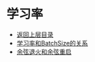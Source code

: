 # 学习率

* [返回上层目录](../tips.md)
* [学习率和BatchSize的关系](learning-rate-and-batch-size/learning-rate-and-batch-size.md)
* [余弦退火和余弦重启](cosine-annealing-warm-restarts/cosine-annealing-warm-restarts.md)

